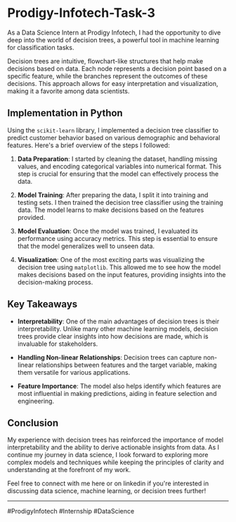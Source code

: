 # Prodigy-Infotech-Task-3

As a Data Science Intern at Prodigy Infotech, I had the opportunity to dive deep into the world of decision trees, a powerful tool in machine learning for classification tasks.

Decision trees are intuitive, flowchart-like structures that help make decisions based on data. Each node represents a decision point based on a specific feature, while the branches represent the outcomes of these decisions. This approach allows for easy interpretation and visualization, making it a favorite among data scientists.

## Implementation in Python

Using the `scikit-learn` library, I implemented a decision tree classifier to predict customer behavior based on various demographic and behavioral features. Here's a brief overview of the steps I followed:

1. **Data Preparation**: I started by cleaning the dataset, handling missing values, and encoding categorical variables into numerical format. This step is crucial for ensuring that the model can effectively process the data.

2. **Model Training**: After preparing the data, I split it into training and testing sets. I then trained the decision tree classifier using the training data. The model learns to make decisions based on the features provided.

3. **Model Evaluation**: Once the model was trained, I evaluated its performance using accuracy metrics. This step is essential to ensure that the model generalizes well to unseen data.

4. **Visualization**: One of the most exciting parts was visualizing the decision tree using `matplotlib`. This allowed me to see how the model makes decisions based on the input features, providing insights into the decision-making process.

## Key Takeaways

- **Interpretability**: One of the main advantages of decision trees is their interpretability. Unlike many other machine learning models, decision trees provide clear insights into how decisions are made, which is invaluable for stakeholders.

- **Handling Non-linear Relationships**: Decision trees can capture non-linear relationships between features and the target variable, making them versatile for various applications.

- **Feature Importance**: The model also helps identify which features are most influential in making predictions, aiding in feature selection and engineering.

## Conclusion

My experience with decision trees has reinforced the importance of model interpretability and the ability to derive actionable insights from data. As I continue my journey in data science, I look forward to exploring more complex models and techniques while keeping the principles of clarity and understanding at the forefront of my work.

Feel free to connect with me here or on linkedin if you're interested in discussing data science, machine learning, or decision trees further!

---

#ProdigyInfotech #Internship #DataScience

